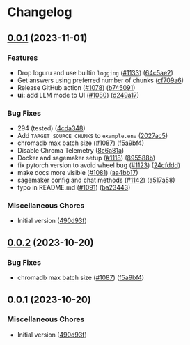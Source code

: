 # Changelog

## [0.0.1](https://github.com/stevo-nene/privateGPT/compare/v0.0.2...v0.0.1) (2023-11-01)


### Features

* Drop loguru and use builtin `logging` ([#1133](https://github.com/stevo-nene/privateGPT/issues/1133)) ([64c5ae2](https://github.com/stevo-nene/privateGPT/commit/64c5ae214a9520151c9c2d52ece535867d799367))
* Get answers using preferred number of chunks ([cf709a6](https://github.com/stevo-nene/privateGPT/commit/cf709a6b7a951fc333ef5a089b24179ca660469b))
* Release GitHub action ([#1078](https://github.com/stevo-nene/privateGPT/issues/1078)) ([b745091](https://github.com/stevo-nene/privateGPT/commit/b7450911b25b0b70528fd4b620cffb90766e3448))
* **ui:** add LLM mode to UI ([#1080](https://github.com/stevo-nene/privateGPT/issues/1080)) ([d249a17](https://github.com/stevo-nene/privateGPT/commit/d249a17c330abd122e4988d35d94bcc2df980700))


### Bug Fixes

* 294 (tested) ([4cda348](https://github.com/stevo-nene/privateGPT/commit/4cda348cf87f56ff237e376b03732b1b47a99215))
* Add `TARGET_SOURCE_CHUNKS` to `example.env` ([2027ac5](https://github.com/stevo-nene/privateGPT/commit/2027ac563b6606199563632191b65f5105af8ebe))
* chromadb max batch size ([#1087](https://github.com/stevo-nene/privateGPT/issues/1087)) ([f5a9bf4](https://github.com/stevo-nene/privateGPT/commit/f5a9bf4e374b2d4c76438cf8a97cccf222ec8e6f))
* Disable Chroma Telemetry ([8c6a81a](https://github.com/stevo-nene/privateGPT/commit/8c6a81a07fc9c800d53f62a33f5ae3b5247a22a6))
* Docker and sagemaker setup ([#1118](https://github.com/stevo-nene/privateGPT/issues/1118)) ([895588b](https://github.com/stevo-nene/privateGPT/commit/895588b82a06c2bc71a9e22fb840c7f6442a3b5b))
* fix pytorch version to avoid wheel bug ([#1123](https://github.com/stevo-nene/privateGPT/issues/1123)) ([24cfddd](https://github.com/stevo-nene/privateGPT/commit/24cfddd60f74aadd2dade4c63f6012a2489938a1))
* make docs more visible ([#1081](https://github.com/stevo-nene/privateGPT/issues/1081)) ([aa4bb17](https://github.com/stevo-nene/privateGPT/commit/aa4bb17a2e6a797b450fa11a45e0b0528b8efecf))
* sagemaker config and chat methods ([#1142](https://github.com/stevo-nene/privateGPT/issues/1142)) ([a517a58](https://github.com/stevo-nene/privateGPT/commit/a517a588c4927aa5c5c2a93e4f82a58f0599d251))
* typo in README.md ([#1091](https://github.com/stevo-nene/privateGPT/issues/1091)) ([ba23443](https://github.com/stevo-nene/privateGPT/commit/ba23443a70d323cd4f9a242b33fd9dce1bacd2db))


### Miscellaneous Chores

* Initial version ([490d93f](https://github.com/stevo-nene/privateGPT/commit/490d93fdc1977443c92f6c42e57a1c585aa59430))

## [0.0.2](https://github.com/imartinez/privateGPT/compare/v0.0.1...v0.0.2) (2023-10-20)


### Bug Fixes

* chromadb max batch size ([#1087](https://github.com/imartinez/privateGPT/issues/1087)) ([f5a9bf4](https://github.com/imartinez/privateGPT/commit/f5a9bf4e374b2d4c76438cf8a97cccf222ec8e6f))

## 0.0.1 (2023-10-20)

### Miscellaneous Chores

* Initial version ([490d93f](https://github.com/imartinez/privateGPT/commit/490d93fdc1977443c92f6c42e57a1c585aa59430))
